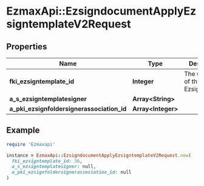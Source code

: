 # EzmaxApi::EzsigndocumentApplyEzsigntemplateV2Request

## Properties

| Name | Type | Description | Notes |
| ---- | ---- | ----------- | ----- |
| **fki_ezsigntemplate_id** | **Integer** | The unique ID of the Ezsigntemplate |  |
| **a_s_ezsigntemplatesigner** | **Array&lt;String&gt;** |  |  |
| **a_pki_ezsignfoldersignerassociation_id** | **Array&lt;Integer&gt;** |  |  |

## Example

```ruby
require 'Ezmaxapi'

instance = EzmaxApi::EzsigndocumentApplyEzsigntemplateV2Request.new(
  fki_ezsigntemplate_id: 36,
  a_s_ezsigntemplatesigner: null,
  a_pki_ezsignfoldersignerassociation_id: null
)
```

